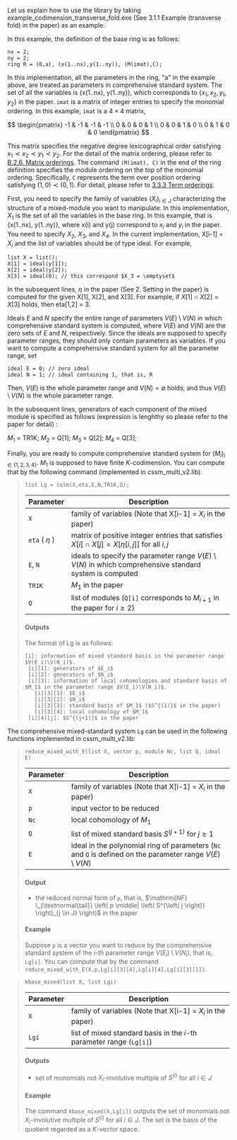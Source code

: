 Let us explain how to use the library by taking example_codimension_transverse_fold.exe (See 3.1.1 Example (transverse fold) in the paper) as an example.

In this example, the definition of the base ring is as follows: 

```Singular
nx = 2;
ny = 2;
ring R = (0,a), (x(1..nx),y(1..ny)), (M(imat),C);
```

In this implementation, all the parameters in the ring, "a" in the example above, are treated as parameters in comprehensive standard system. The set of all the variables is {x(1..nx), y(1..ny)}, which corresponds to $\lbrace x_1, x_2, y_1, y_2 \rbrace$ in the paper. `imat` is a matrix of integer entries to specify the monomial ordering. In this example, `imat` is a $4 \times 4$ matrix,

$$
\begin{pmatrix}
-1 & -1 & -1 & -1 \\
0 & 0 & 0 & 1 \\
0 & 0 & 1 & 0 \\
0 & 1 & 0 & 0
\end{pmatrix}
$$

This matrix specifies the negative degree lexicographical order satisfying $x_1 \prec x_2 \prec y_1 \prec y_2$. For the detail of the matrix ordering, please refer to [B.2.6. Matrix orderings](https://www.singular.uni-kl.de/Manual/4-0-3/sing_896.htm). The command `(M(imat), C)` in the end of the ring definition specifies the module ordering on the top of the monomial ordering. Specifically, `C` represents the term over position ordering satisfying $\left( 1, 0 \right) \prec \left( 0, 1 \right)$. For detail, please refer to [3.3.3 Term orderings](https://www.singular.uni-kl.de/Manual/4-0-3/sing_31.htm).

First, you need to specify the family of variables $(X_i)_{i \in J}$ characterizing the structure of a mixed-module you want to manipulate. In this implementation, $X_1$ is the set of all the variables in the base ring. In this example, that is {x(1..nx), y(1..ny)}, where x(i) and y(j) correspond to $x_i$ and $y_i$ in the paper. You need to specify $X_2$, $X_3$, and $X_4$. In the current implementation, X[i-1] = $X_i$ and the list of variables should be of type ideal. For example, 

```Singular
list X = list();
X[1] = ideal(y[1]);
X[2] = ideal(y[2]);
X[3] = ideal(0); // this correspond $X_3 = \emptyset$
```

In the subsequent lines, $\eta$ in the paper (See 2. Setting in the paper) is computed for the given X[1], X[2], and X[3]. For example, if $X[1] \cap X[2] = X[3]$ holds, then eta[1,2] = 3.

Ideals $E$ and $N$ specify the entire range of parameters $V(E) \setminus V(N)$ in which comprehensive standard system is computed, where $V \left( E \right)$ and $V \left( N \right)$ are the zero sets of $E$ and $N$, respectively. Since the ideals are supposed to specify parameter ranges, they should only contain parameters as variables. If you want to compute a comprehensive standard system for all the parameter range, set 

```Singular
ideal E = 0; // zero ideal
ideal N = 1; // ideal containing 1, that is, R
```

Then, $V(E)$ is the whole parameter range and $V(N) = \emptyset$ holds, and thus $V(E) \setminus V(N)$ is the whole parameter range. 

In the subsequent lines, generators of each component of the mixed module is specified as follows (expression is lenghthy so please refer to the paper for detail) :

$M_1$ = TR1K;
$M_2$ = Q[1];
$M_3$ = Q[2];
$M_4$ = Q[3];

Finally, you are ready to compute comprehensive standard system for $(M_i)_{i \in \{ 1,2,3,4 \}}$. $M_1$ is supposed to have finite $K$-codimension. You can compute that by the following command (implemented in cssm_multi_v2.lib).

> ```Singular
> list Lg = cssm(X,eta,E,N,TR1K,Q);
> ```
> | Parameter | Description |
> | --------- | ----------- |
> | `X` | family of variables (Note that X[i-1] = $X_i$ in the paper) |
> | `eta` ( $\eta$ ) | matrix of positive integer entries that satisfies $X[i] \cap X[j] = X[\eta[i,j]]$ for all $i, j$ |
> | `E`, `N` | ideals to specify the parameter range $V \left( E \right) \setminus V \left( N \right)$ in which comprehensive standard system is computed |
> | `TR1K` | $M_1$ in the paper |
> | `Q` | list of modules (`Q[i]` corresponds to $M_{i+1}$ in the paper for $i \ge 2$) |
> #### Outputs
> The format of Lg is as follows:
> ```Singular
> [i]: information of mixed standard basis in the parameter range $V(E_i)\V(N_i)$.
>  [i][1]: generators of $E_i$
>  [i][2]: generators of $N_i$
>  [i][3]: information of local cohomologies and standard basis of $M_1$ in the parameter range $V(E_i)\V(N_i)$.
>    [i][3][1]: $E_i$
>    [i][3][2]: $N_i$
>    [i][3][3]: standard basis of $M_1$ ($S^{(1)}$ in the paper)
>    [i][3][4]: local cohomology of $M_1$
>  [i][4][j]: $S^{(j+1)}$ in the paper
> ```

The comprehensive mixed-standard system `Lg` can be used in the following functions implemented in cssm_multi_v2.lib:
> ```Singular
> reduce_mixed_with_E(list X, vector p, module Nc, list Q, ideal E)
> ```
> | Parameter | Description |
> | --------- | ----------- |
> | `X` | family of variables (Note that X[i-1] = $X_i$ in the paper) |
> | `p` | input vector to be reduced |
> | `Nc` | local cohomology of $M_1$ |
> | `Q` | list of mixed standard basis $S^{(j+1)}$ for $j \ge 1$ |
> | `E` | ideal in the polynomial ring of parameters (`Nc` and `Q` is defined on the parameter range $V(E) \setminus V(N)$ |
> #### Output
> - the reduced normal form of `p`, that is, $\mathrm{NF} \_{\textnormal{tail}} \left( p \middle| \left( S^{\left( j \right)} \right)_{j \in J} \right)$ in the paper
> #### Example
> Suppose `p` is a vector you want to reduce by the comprehensive standard system of the $i$-th parameter range $V(E_i) \setminus V(N_i)$, that is, `Lg[i]`. You can compute that by the command `reduce_mixed_with_E(X,p,Lg[i][3][4],Lg[i][4],Lg[i][3][1])`.

> ```Singular
> kbase_mixed(list X, list Lgi)
> ```
> | Parameter | Description |
> | --------- | ----------- |
> | `X` | family of variables (Note that X[i-1] = $X_i$ in the paper) |
> | `Lgi` | list of mixed standard basis in the $i$-th parameter range (`Lg[i]`) |
> #### Outputs
> - set of monomials not $X_i$-involutive multiple of $S^{(i)}$ for all $i \in J$
> #### Example
> The command `kbase_mixed(X,Lg[i])` outputs the set of monomials not $X_i$-involutive multiple of $S^{(i)}$ for all $i \in J$. The set is the basis of the quotient regarded as a $K$-vector space.
